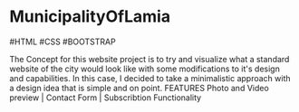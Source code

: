 # MunicipalityOfLamia

#HTML #CSS #BOOTSTRAP

The Concept for this website project is to try and visualize what a standard website of the city would look like with some modifications to it's design and capabilities. In this case, I decided to take a minimalistic approach with a design idea that is simple and on point.
FEATURES
Photo and Video preview | Contact Form | Subscribtion Functionality
